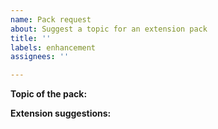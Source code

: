 ```yaml
---
name: Pack request
about: Suggest a topic for an extension pack
title: ''
labels: enhancement
assignees: ''

---
```


**Topic of the pack:**
<!-- e.g. Python, Web/Express.js, Rust, Web/React -->

**Extension suggestions:**
<!-- What should be included in the pack? Paste links to the extensions here. -->
